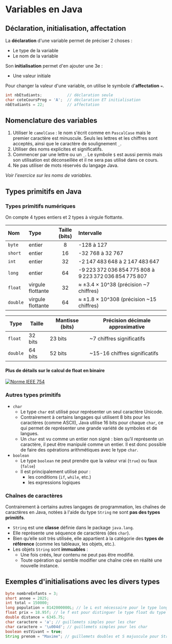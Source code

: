 # Variables en Java

## Déclaration, initialisation, affectation

La **déclaration** d'une variable permet de préciser 2 choses :

- Le type de la variable
- Le nom de la variable

Son **initialisation** permet d'en ajouter une 3e :

- Une valeur initiale

Pour changer la valeur d'une variable, on utilise le symbole d'**affectation** `=`.

```java
int nbEtudiants;           // déclaration seule
char coteCoursProg = 'A';  // déclaration ET initialisation
nbEtudiants = 22;          // affectation
```

## Nomenclature des variables

1. Utiliser le `camelCase` : le nom s'écrit comme en `PascalCase` mais le premier caractère est minuscule. Seuls les lettres et les chiffres sont acceptés, ainsi que le caractère de soulignement `_`.
2. Utiliser des noms explicites et significatifs.
3. Commencer par une lettre ou un `_`. Le symbole `$` est aussi permis mais son utilisation est déconseillée et il ne sera pas utilisé dans ce cours.
4. Ne pas utiliser de mots réservés du langage Java.

*Voir l'exercice sur les noms de variables.*

## Types primitifs en Java

### Types primitifs numériques

On compte 4 types entiers et 2 types à virgule flottante.

| Nom | Type | Taille (bits) | Intervalle |
|:---|:---|:---:|:---|
| `byte` | entier | 8 | -128 à 127 |
| `short` | entier | 16 | -32 768 à 32 767 |
| `int` | entier | 32 | -2 147 483 648 à 2 147 483 647 |
| `long` | entier | 64 | -9 223 372 036 854 775 808 à 9 223 372 036 854 775 807 |
| `float` | virgule flottante | 32 | ≈ ±3.4 × 10^38 (précision ~7 chiffres) |
| `double` | virgule flottante | 64 | ≈ ±1.8 × 10^308 (précision ~15 chiffres) |

|Type|Taille|Mantisse (bits)|Précision décimale approximative|
|---|---|---|---|
|`float`|32 bits|23 bits|~7 chiffres significatifs|
|`double`|64 bits|52 bits|~15-16 chiffres significatifs|

#### Plus de détails sur le calcul de float en binaire

[![Norme IEEE 754](https://img.youtube.com/vi/gWFGmcahd9c/0.jpg)](https://www.youtube.com/watch?v=gWFGmcahd9c)

### Autres types primitifs

- `char`
  - Le type `char` est utilisé pour représenter un seul caractère Unicode.
  - Contrairement à certains langages qui utilisent 8 bits pour les caractères (comme ASCII), Java utilise 16 bits pour chaque `char`, ce qui permet de représenter une grande variété de symboles et de langues.
  - Un `char` est vu comme un entier non signé : bien qu’il représente un caractère, il peut être manipulé comme un entier. Il est donc possible de faire des opérations arithmétiques avec le type `char`.
- `boolean`
  - Le type `boolean` ne peut prendre que la valeur vrai (`true`) ou faux (`false`)
  - Il est principalement utilisé pour :
    - les conditions (`if`, `while`, etc.)
    - les expressions logiques

### Chaînes de caractères

Contrairement à certains autres langages de programmation, les chaînes de caractères en Java, notées à l'aide du type `String` ne sont **pas des types primitifs**.

- `String` est une **classe** définie dans le package `java.lang`.
- Elle représente une séquence de caractères (des `char`).
- Bien qu’elle soit très utilisée, elle appartient à la catégorie des **types de référence** (comme les tableaux, les objets, etc.).
- Les objets `String` sont **immuables** :
  - Une fois créés, leur contenu ne peut pas être modifié.
  - Toute opération qui semble modifier une chaîne crée en réalité une nouvelle instance.

## Exemples d'initialisations avec les divers types

```java
byte nombreEnfants = 3;
short annee = 2025;
int total = 150000;
long population = 8142000000L; // le L est nécessaire pour le type long 
float prix = 18.95f; // le f est pour distinguer le type float du type double (par défaut)
double distance = 6345.75;
char caractere = 'a'; // guillemets simples pour les char
char caractere = '\u004d'; // guillemets simples pour les char
boolean estVivant = true;
String prenom = "Maxime"; // guillemets doubles et S majuscule pour String
```
